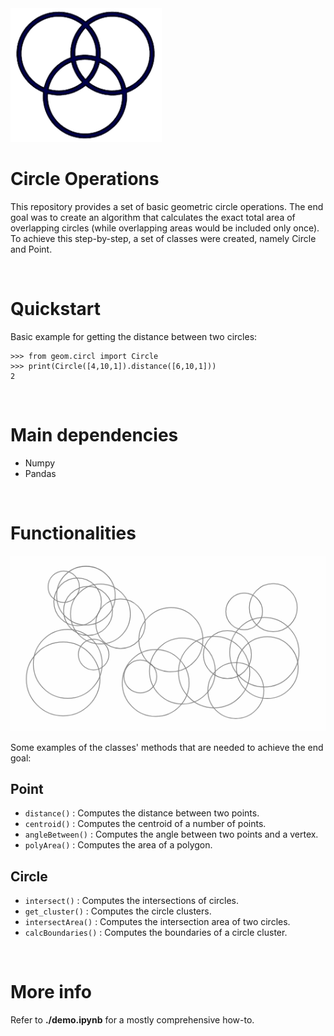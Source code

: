 <img src="images/circles_icon2-nobg.png" />

Circle Operations
=================

This repository provides a set of basic geometric circle operations.
The end goal was to create an algorithm that calculates the exact total area of overlapping circles (while overlapping areas would be included only once).
To achieve this step-by-step, a set of classes were created, namely Circle and Point.

<br>

Quickstart
==========
Basic example for getting the distance between two circles:

    >>> from geom.circl import Circle
	>>> print(Circle([4,10,1]).distance([6,10,1]))
	2

<br>

Main dependencies
=================
- Numpy
- Pandas

<br>

Functionalities
===============
<img src="images/area.gif" width="100%" height="auto" style="max-width: 537px; max-height: 500px;" />

Some examples of the classes' methods that are needed to achieve the end goal:

Point
-----
* <code>distance()</code> : Computes the distance between two points.
* <code>centroid()</code> : Computes the centroid of a number of points.
* <code>angleBetween()</code> : Computes the angle between two points and a vertex.
* <code>polyArea()</code> : Computes the area of a polygon.

Circle
------
* <code>intersect()</code> : Computes the intersections of circles.
* <code>get_cluster()</code> : Computes the circle clusters.
* <code>intersectArea()</code> : Computes the intersection area of two circles.
* <code>calcBoundaries()</code> : Computes the boundaries of a circle cluster.

<br>

More info
=========

Refer to __./demo.ipynb__ for a mostly comprehensive how-to.

<br>